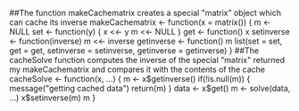 ##The function makeCachematrix creates a special "matrix" object which can cache its inverse 
 makeCachematrix <- function(x = matrix()) {
            m <- NULL
            set <- function(y) {
                    x <<- y
                    m <<- NULL
            }
            get <- function() x
            setinverse <- function(inverse) m <<- inverse
            getinverse <- function() m
            list(set = set, get = get,
                 setinverse = setinverse,
                 getinverse = getinverse)
    }
    ##The cacheSolve function computes the inverse of the special "matrix" returned my makeCachematrix and compares it with the contents of the cache
 cacheSolve <- function(x, ...) {
            m <- x$getinverse()
            if(!is.null(m)) {
                    message("getting cached data")
                    return(m)
            }
            data <- x$get()
            m <- solve(data, ...)
            x$setinverse(m)
            m
    }

